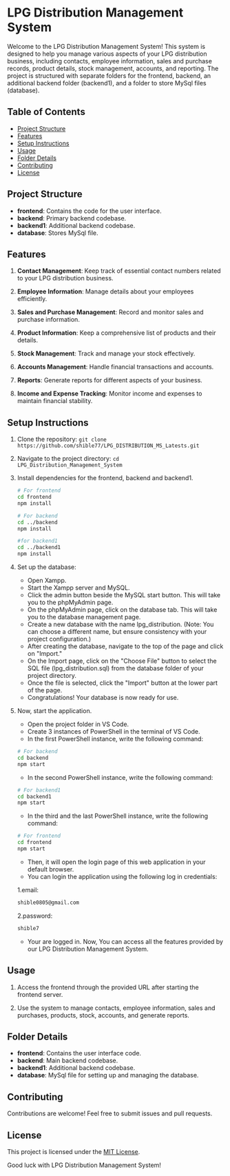 # LPG Distribution Management System

Welcome to the LPG Distribution Management System! This system is designed to help you manage various aspects of your LPG distribution business, including contacts, employee information, sales and purchase records, product details, stock management, accounts, and reporting. The project is structured with separate folders for the frontend, backend, an additional backend folder (backend1), and a folder to store MySql files (database).

## Table of Contents

- [Project Structure](#project-structure)
- [Features](#features)
- [Setup Instructions](#setup-instructions)
- [Usage](#usage)
- [Folder Details](#folder-details)
- [Contributing](#contributing)
- [License](#license)

## Project Structure

- **frontend**: Contains the code for the user interface.
- **backend**: Primary backend codebase.
- **backend1**: Additional backend codebase.
- **database**: Stores MySql file.

## Features

1. **Contact Management**: Keep track of essential contact numbers related to your LPG distribution business.

2. **Employee Information**: Manage details about your employees efficiently.

3. **Sales and Purchase Management**: Record and monitor sales and purchase information.

4. **Product Information**: Keep a comprehensive list of products and their details.

5. **Stock Management**: Track and manage your stock effectively.

6. **Accounts Management**: Handle financial transactions and accounts.

7. **Reports**: Generate reports for different aspects of your business.

8. **Income and Expense Tracking**: Monitor income and expenses to maintain financial stability.

## Setup Instructions

1. Clone the repository: `git clone https://github.com/shible77/LPG_DISTRIBUTION_MS_Latests.git`

2. Navigate to the project directory: `cd LPG_Distribution_Management_System`

3. Install dependencies for the frontend, backend and backend1.

   ```bash
   # For frontend
   cd frontend
   npm install

   # For backend
   cd ../backend
   npm install

   #for backend1
   cd ../backend1
   npm install
   ```
4. Set up the database:
   - Open Xampp.
   - Start the Xampp server and MySQL.
   - Click the admin button beside the MySQL start button. This will take you to the phpMyAdmin page.
   - On the phpMyAdmin page, click on the database tab. This will take you to the database management page.
   - Create a new database with the name lpg_distribution. (Note: You can choose a different name, but ensure consistency with your project configuration.)
   - After creating the database, navigate to the top of the page and click on "Import."
   - On the Import page, click on the "Choose File" button to select the SQL file (lpg_distribution.sql) from the database folder of your project directory.
   - Once the file is selected, click the "Import" button at the lower part of the page.
   - Congratulations! Your database is now ready for use.
5. Now, start the application.
   - Open the project folder in VS Code.
   - Create 3 instances of PowerShell in the terminal of VS Code.
   - In the first PowerShell instance, write the following command: 
   ```bash
   # For backend
   cd backend
   npm start 
   ```
   - In the second PowerShell instance, write the following command:
   ```bash
   # For backend1
   cd backend1
   npm start
   ```
   - In the third and the last PowerShell instance, write the following command:
   ```bash
   # For frontend
   cd frontend
   npm start
   ```
   - Then, it will open the login page of this web application in your default browser.
   - You can login the application using the following log in credentials:
     
   1.email:
   ```bash
   shible0805@gmail.com
   ``` 
   2.password:
   ```bash
   shible7
   ```
   - Your are logged in. Now, You can access all the features provided by our LPG Distribution Management System.
   
## Usage

1. Access the frontend through the provided URL after starting the frontend server.

2. Use the system to manage contacts, employee information, sales and purchases, products, stock, accounts, and generate reports.

## Folder Details
- **frontend**: Contains the user interface code.
- **backend**: Main backend codebase.
- **backend1**: Additional backend codebase.
- **database**: MySql file for setting up and managing the database.

## Contributing
Contributions are welcome! Feel free to submit issues and pull requests.

## License
This project is licensed under the [MIT License](LICENSE).

Good luck with LPG Distribution Management System!

